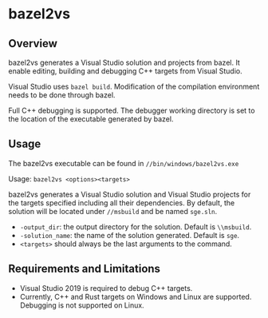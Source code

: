 # bazel2vs

## Overview

bazel2vs generates a Visual Studio solution and projects from bazel. It enable editing, building and
debugging C++ targets from Visual Studio.

Visual Studio uses `bazel build`. Modification of the compilation environment needs to be done
through bazel.

Full C++ debugging is supported. The debugger working directory is set to the location of the
executable generated by bazel.

## Usage

The bazel2vs executable can be found in `//bin/windows/bazel2vs.exe`

Usage: `bazel2vs <options><targets>`

bazel2vs generates a Visual Studio solution and Visual Studio projects for the targets specified
including all their dependencies. By default, the solution will be located under `//msbuild` and be
named `sge.sln`.

*   `-output_dir`: the output directory for the solution. Default is `\\msbuild`.
*   `-solution_name`: the name of the solution generated. Default is `sge`.
*   `<targets>` should always be the last arguments to the command.

## Requirements and Limitations

*   Visual Studio 2019 is required to debug C++ targets.
*   Currently, C++ and Rust targets on Windows and Linux are supported.
    Debugging is not supported on Linux.
